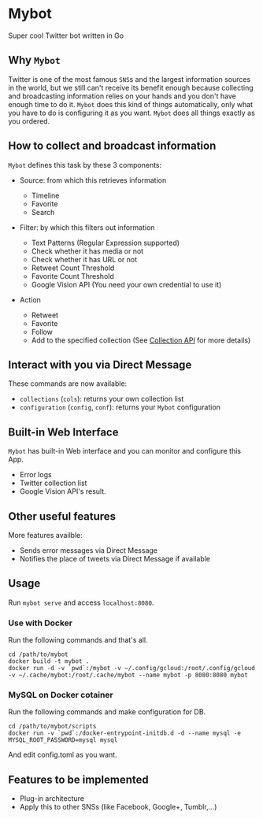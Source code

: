 # Mybot

Super cool Twitter bot written in Go

## Why `Mybot`

Twitter is one of the most famous `SNS`s and the largest information sources in
the world, but we still can't receive its benefit enough because collecting and
broadcasting information relies on your hands and you don't have enough time to
do it.
`Mybot` does this kind of things automatically, only what you have to do is
configuring it as you want.
`Mybot` does all things exactly as you ordered.

## How to collect and broadcast information

`Mybot` defines this task by these 3 components:

+ Source: from which this retrieves information

    + Timeline
    + Favorite
    + Search

+ Filter: by which this filters out information

    + Text Patterns (Regular Expression supported)
    + Check whether it has media or not
    + Check whether it has URL or not
    + Retweet Count Threshold
    + Favorite Count Threshold
    + Google Vision API (You need your own credential to use it)

+ Action

    + Retweet
    + Favorite
    + Follow
    + Add to the specified collection (See [Collection API](https://dev.twitter.com/rest/collections) for more details)

## Interact with you via Direct Message

These commands are now available:

+ `collections` (`cols`): returns your own collection list
+ `configuration` (`config`, `conf`): returns your `Mybot` configuration

## Built-in Web Interface

`Mybot` has built-in Web interface and you can monitor and configure this App.

+ Error logs
+ Twitter collection list
+ Google Vision API's result.

## Other useful features

More features availble:

+ Sends error messages via Direct Message
+ Notifies the place of tweets via Direct Message if available

## Usage

Run `mybot serve` and access `localhost:8080`.

### Use with Docker

Run the following commands and that's all.

```
cd /path/to/mybot
docker build -t mybot .
docker run -d -v `pwd`:/mybot -v ~/.config/gcloud:/root/.config/gcloud -v ~/.cache/mybot:/root/.cache/mybot --name mybot -p 8080:8080 mybot
```

### MySQL on Docker cotainer

Run the following commands and make configuration for DB.

```
cd /path/to/mybot/scripts
docker run -v `pwd`:/docker-entrypoint-initdb.d -d --name mysql -e MYSQL_ROOT_PASSWORD=mysql mysql
```

And edit config.toml as you want.

## Features to be implemented

+ Plug-in architecture
+ Apply this to other SNSs (like Facebook, Google+, Tumblr,...)
